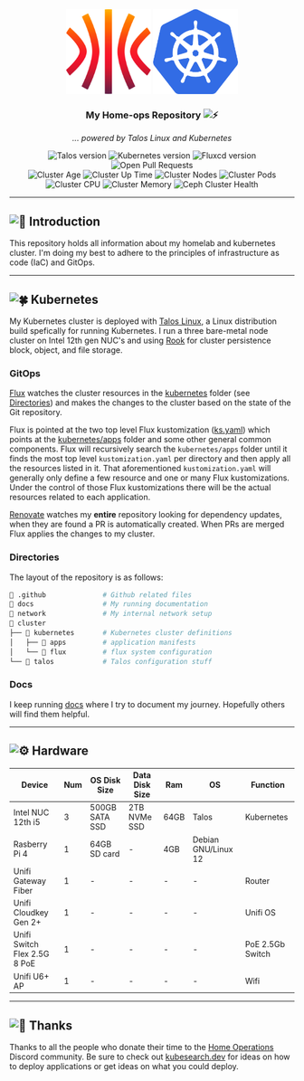 <div align="center">
  <img src="./docs/assets/talos.svg" alt="Talos Linux logo" width="150" height="150">
  <img src="./docs/assets/k8s.png" alt="Kubernetes logo" width="150" height="150">
</div>

<div align=center>

### My Home-ops Repository <img src="https://fonts.gstatic.com/s/e/notoemoji/latest/26a1/512.gif" alt="⚡" width="16" height="16">

_... powered by Talos Linux and Kubernetes_

</div>

<div align="center">
  <img src="https://img.shields.io/endpoint?url=https%3A%2F%2Fkromgo.cjsolsen.com%2Ftalos_version&style=for-the-badge&logo=talos&logoColor=fff&label=Talos&labelColor=302d41&color=cba6f7" alt="Talos version">
  <img src="https://img.shields.io/endpoint?url=https%3A%2F%2Fkromgo.cjsolsen.com%2Fkubernetes_version&style=for-the-badge&logo=kubernetes&logoColor=fff&label=Kubernetes&labelColor=302d41&color=cba6f7" alt="Kubernetes version">
  <img src="https://img.shields.io/endpoint?url=https%3A%2F%2Fkromgo.cjsolsen.com%2Fflux_version&style=for-the-badge&logo=flux&logoColor=fff&label=Fluxcd&labelColor=302d41&color=cba6f7" alt="Fluxcd version">
  <img src="https://img.shields.io/github/issues-pr/chrede88/home-ops?logo=github&color=f2cdcd&logoColor=fff&style=for-the-badge&labelColor=302d41" alt="Open Pull Requests">
</div>

<div align="center">
  <img src="https://img.shields.io/endpoint?url=https%3A%2F%2Fkromgo.cjsolsen.com%2Fcluster_age_days&style=for-the-badge&label=Age&labelColor=302d41" alt="Cluster Age">
  <img src="https://img.shields.io/endpoint?url=https%3A%2F%2Fkromgo.cjsolsen.com%2Fcluster_uptime_days&style=for-the-badge&label=Up&labelColor=302d41" alt="Cluster Up Time">
  <img src="https://img.shields.io/endpoint?url=https%3A%2F%2Fkromgo.cjsolsen.com%2Fcluster_node_count&style=for-the-badge&label=Nodes&labelColor=302d41" alt="Cluster Nodes">
  <img src="https://img.shields.io/endpoint?url=https%3A%2F%2Fkromgo.cjsolsen.com%2Fcluster_pod_count&style=for-the-badge&label=Pods&labelColor=302d41" alt="Cluster Pods">
  <img src="https://img.shields.io/endpoint?url=https%3A%2F%2Fkromgo.cjsolsen.com%2Fcluster_cpu_usage&style=for-the-badge&label=Cpu&labelColor=302d41" alt="Cluster CPU">
  <img src="https://img.shields.io/endpoint?url=https%3A%2F%2Fkromgo.cjsolsen.com%2Fcluster_memory_usage&style=for-the-badge&label=Memory&labelColor=302d41" alt="Cluster Memory">
  <img src="https://img.shields.io/endpoint?url=https%3A%2F%2Fkromgo.cjsolsen.com%2Fceph_health_status&style=for-the-badge&logo=ceph&label=Ceph&labelColor=302d41" alt="Ceph Cluster Health">
</div>

---

## <img src="https://fonts.gstatic.com/s/e/notoemoji/latest/1f680/512.gif" alt="🚀" width="20" height="20"> Introduction

This repository holds all information about my homelab and kubernetes cluster. I'm doing my best to adhere to the principles of infrastructure as code (IaC) and GitOps.

---

## <img src="https://fonts.gstatic.com/s/e/notoemoji/latest/1f340/512.gif" alt="🍀" width="20" height="20"> Kubernetes

My Kubernetes cluster is deployed with [Talos Linux](https://www.talos.dev), a Linux distribution build spefically for running Kubernetes. I run a three bare-metal node cluster on Intel 12th gen NUC's and using [Rook](https://github.com/rock/rock) for cluster persistence block, object, and file storage.

### GitOps

[Flux](https://github.com/fluxcd/flux2) watches the cluster resources in the [kubernetes](./cluster/kubernetes/) folder (see [Directories](#directories)) and makes the changes to the cluster based on the state of the Git repository.

Flux is pointed at the two top level Flux kustomization ([ks.yaml](./cluster/kubernetes/flux/main/ks.yaml)) which points at the [kubernetes/apps](./cluster/kubernetes/apps) folder and some other general common components. Flux will recursively search the `kubernetes/apps` folder until it finds the most top level `kustomization.yaml` per directory and then apply all the resources listed in it. That aforementioned `kustomization.yaml` will generally only define a few resource and one or many Flux kustomizations. Under the control of those Flux kustomizations there will be the actual resources related to each application.

[Renovate](https://github.com/renovatebot/renovate) watches my **entire** repository looking for dependency updates, when they are found a PR is automatically created. When PRs are merged Flux applies the changes to my cluster.

### Directories

The layout of the repository is as follows:

```sh
📁 .github              # Github related files
📁 docs                 # My running documentation
📁 network              # My internal network setup
📁 cluster
├── 📁 kubernetes       # Kubernetes cluster definitions
│   ├── 📁 apps         # application manifests
│   └── 📁 flux         # flux system configuration
└── 📁 talos            # Talos configuration stuff
```

### Docs

I keep running [docs](./docs/README.md) where I try to document my journey. Hopefully others will find them helpful.

---

## <img src="https://fonts.gstatic.com/s/e/notoemoji/latest/2699_fe0f/512.gif" alt="⚙" width="20" height="20"> Hardware

| Device                | Num | OS Disk Size   | Data Disk Size | Ram  | OS                  | Function       |
| --------------------- | --- | -------------- | -------------- | ---- | ------------------- | -------------- |
| Intel NUC 12th i5     | 3   | 500GB SATA SSD | 2TB NVMe SSD   | 64GB | Talos               | Kubernetes     |
| Rasberry Pi 4         | 1   | 64GB SD card   | -              | 4GB  | Debian GNU/Linux 12 |  |
| Unifi Gateway Fiber     | 1   | -              | -              | -    | -                   | Router         |
| Unifi Cloudkey Gen 2+ | 1   | -              | -              | -    | -                   | Unifi OS       |
| Unifi Switch Flex 2.5G 8 PoE    | 1   | -              | -              | -    | -                   | PoE 2.5Gb Switch |
| Unifi U6+ AP          | 1   | -              | -              | -    | -                   | Wifi           |

---

## <img src="https://fonts.gstatic.com/s/e/notoemoji/latest/1f64f/512.gif" alt="🙏" width="20" height="20"> Thanks

Thanks to all the people who donate their time to the [Home Operations](https://discord.gg/home-operations) Discord community. Be sure to check out [kubesearch.dev](https://kubesearch.dev/) for ideas on how to deploy applications or get ideas on what you could deploy.